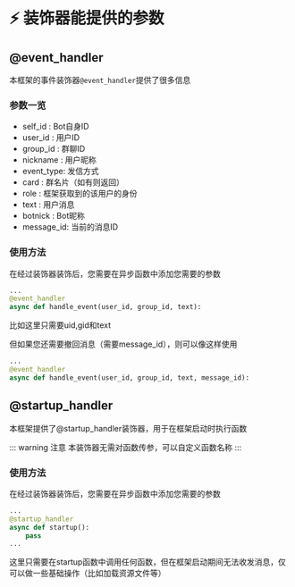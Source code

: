 # ⚡ 装饰器能提供的参数

## @event_handler

本框架的事件装饰器`@event_handler`提供了很多信息

### 参数一览
- self_id   : Bot自身ID
- user_id   : 用户ID
- group_id  : 群聊ID
- nickname  : 用户昵称
- event_type: 发信方式
- card      : 群名片（如有则返回）
- role      : 框架获取到的该用户的身份
- text      : 用户消息
- botnick   : Bot昵称
- message_id: 当前的消息ID

### 使用方法
在经过装饰器装饰后，您需要在异步函数中添加您需要的参数

``` py
...
@event_handler
async def handle_event(user_id, group_id, text):
```
比如这里只需要uid,gid和text

但如果您还需要撤回消息（需要message_id），则可以像这样使用

``` py {3}
...
@event_handler
async def handle_event(user_id, group_id, text, message_id):
```


## @startup_handler

本框架提供了@startup_handler装饰器，用于在框架启动时执行函数

::: warning 注意
本装饰器无需对函数传参，可以自定义函数名称
:::

### 使用方法
在经过装饰器装饰后，您需要在异步函数中添加您需要的参数

``` py
...
@startup_handler
async def startup():
    pass
...
```
这里只需要在startup函数中调用任何函数，但在框架启动期间无法收发消息，仅可以做一些基础操作（比如加载资源文件等）
